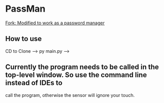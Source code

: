# PassMan

[Fork: Modified to work as a password manager](https://github.com/luspock/FingerPrint)

## How to use

CD to Clone --> 
py main.py -->

## Currently the program needs to be called in the top-level window. So use the command line instead of IDEs to
call the program, otherwise the sensor will ignore your touch.
